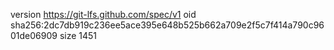 version https://git-lfs.github.com/spec/v1
oid sha256:2dc7db919c236ee5ace395e648b525b662a709e2f5c7f414a790c9601de06909
size 1451
